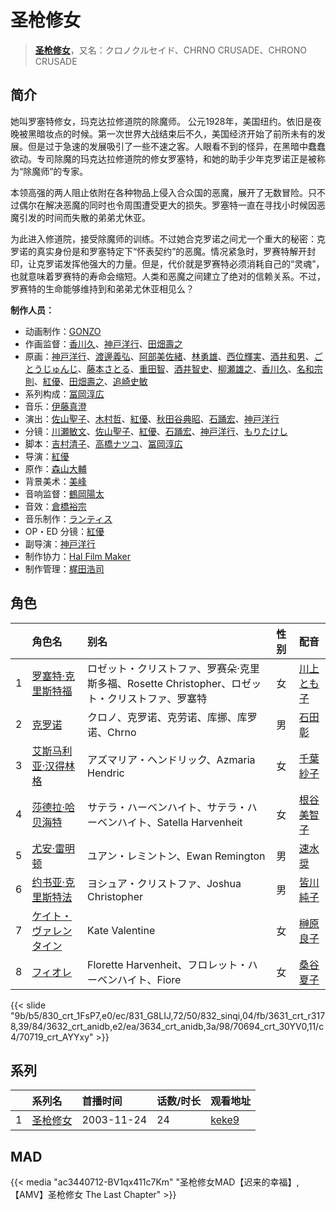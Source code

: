 # 圣枪修女


> <u>**[圣枪修女](https://bgm.tv/subject/1926)**</u>，又名：クロノクルセイド、CHRNO CRUSADE、CHRONO CRUSADE

## 简介

她叫罗塞特修女，玛克达拉修道院的除魔师。
公元1928年，美国纽约。依旧是夜晚被黑暗妆点的时候。第一次世界大战结束后不久，美国经济开始了前所未有的发展。但是过于急速的发展吸引了一些不速之客。人眼看不到的怪异，在黑暗中蠢蠢欲动。专司除魔的玛克达拉修道院的修女罗塞特，和她的助手少年克罗诺正是被称为“除魔师”的专家。

本领高强的两人阻止依附在各种物品上侵入合众国的恶魔，展开了无数冒险。只不过偶尔在解决恶魔的同时也令周围遭受更大的损失。罗塞特一直在寻找小时候因恶魔引发的时间而失散的弟弟尤休亚。

为此进入修道院，接受除魔师的训练。不过她合克罗诺之间尤一个重大的秘密：克罗诺的真实身份是和罗塞特定下“怀表契约”的恶魔。情况紧急时，罗赛特解开封印，让克罗诺发挥他强大的力量。但是，代价就是罗赛特必须消耗自己的“灵魂”，也就意味着罗赛特的寿命会缩短。人类和恶魔之间建立了绝对的信赖关系。不过，罗赛特的生命能够维持到和弟弟尤休亚相见么？

**制作人员：**
- 动画制作：[GONZO](https://bgm.tv/person/541)
- 作画监督：[香川久](https://bgm.tv/person/400)、[神戸洋行](https://bgm.tv/person/3678)、[田畑壽之](https://bgm.tv/person/13809)
- 原画：[神戸洋行](https://bgm.tv/person/3678)、[渡邊義弘](https://bgm.tv/person/3104)、[阿部美佐緒](https://bgm.tv/person/11377)、[林勇雄](https://bgm.tv/person/12787)、[西位輝実](https://bgm.tv/person/6847)、[酒井和男](https://bgm.tv/person/11837)、[ごとうじゅんじ](https://bgm.tv/person/3422)、[藤本さとる](https://bgm.tv/person/8166)、[重田智](https://bgm.tv/person/11434)、[酒井智史](https://bgm.tv/person/21200)、[柳瀬雄之](https://bgm.tv/person/2435)、[香川久](https://bgm.tv/person/400)、[名和宗則](https://bgm.tv/person/2738)、[紅優](https://bgm.tv/person/3340)、[田畑壽之](https://bgm.tv/person/13809)、[追崎史敏](https://bgm.tv/person/1165)
- 系列构成：[冨岡淳広](https://bgm.tv/person/498)
- 音乐：[伊藤真澄](https://bgm.tv/person/383)
- 演出：[佐山聖子](https://bgm.tv/person/900)、[木村哲](https://bgm.tv/person/1138)、[紅優](https://bgm.tv/person/3340)、[秋田谷典昭](https://bgm.tv/person/7549)、[石踊宏](https://bgm.tv/person/1045)、[神戸洋行](https://bgm.tv/person/3678)
- 分镜：[川瀬敏文](https://bgm.tv/person/267)、[佐山聖子](https://bgm.tv/person/900)、[紅優](https://bgm.tv/person/3340)、[石踊宏](https://bgm.tv/person/1045)、[神戸洋行](https://bgm.tv/person/3678)、[もりたけし](https://bgm.tv/person/184)
- 脚本：[吉村清子](https://bgm.tv/person/3546)、[高橋ナツコ](https://bgm.tv/person/653)、[冨岡淳広](https://bgm.tv/person/498)
- 导演：[紅優](https://bgm.tv/person/3340)
- 原作：[森山大輔](https://bgm.tv/person/7502)
- 背景美术：[美峰](https://bgm.tv/person/27305)
- 音响监督：[鶴岡陽太](https://bgm.tv/person/29)
- 音效：[倉橋裕宗](https://bgm.tv/person/21457)
- 音乐制作：[ランティス](https://bgm.tv/person/57)
- OP・ED 分镜：[紅優](https://bgm.tv/person/3340)
- 副导演：[神戸洋行](https://bgm.tv/person/3678)
- 制作协力：[Hal Film Maker](https://bgm.tv/person/2604)
- 制作管理：[梶田浩司](https://bgm.tv/person/57045)

## 角色

|     |   角色名   |   别名  | 性别 |  配音  |
|:--- |:------  |:----      |:---  |:--   |
| 1 | [罗塞特·克里斯特福](https://bgm.tv/character/830) | ロゼット・クリストファ、罗赛朵·克里斯多福、Rosette Christopher、ロゼット・クリストファ、罗塞特 | 女 | [川上とも子](https://bgm.tv/person/3880) |
| 2 | [克罗诺](https://bgm.tv/character/831) | クロノ、克罗诺、克劳诺、库挪、库罗诺、Chrno | 男 | [石田彰](https://bgm.tv/person/3927) |
| 3 | [艾斯马利亚·汉得林格](https://bgm.tv/character/832) | アズマリア・ヘンドリック、Azmaria Hendric | 女 | [千葉紗子](https://bgm.tv/person/4129) |
| 4 | [莎德拉·哈贝海特](https://bgm.tv/character/3631) | サテラ・ハーベンハイト、サテラ・ハーベンハイト、Satella Harvenheit | 女 | [根谷美智子](https://bgm.tv/person/3893) |
| 5 | [尤安·雷明顿](https://bgm.tv/character/3632) | ユアン・レミントン、Ewan Remington | 男 | [速水奨](https://bgm.tv/person/3898) |
| 6 | [约书亚·克里斯特法](https://bgm.tv/character/3634) | ヨシュア・クリストファ、Joshua Christopher | 男 | [皆川純子](https://bgm.tv/person/4224) |
| 7 | [ケイト・ヴァレンタイン](https://bgm.tv/character/70694) | Kate Valentine | 女 | [榊原良子](https://bgm.tv/person/3940) |
| 8 | [フィオレ](https://bgm.tv/character/70719) | Florette Harvenheit、フロレット・ハーベンハイト、Fiore | 女 | [桑谷夏子](https://bgm.tv/person/4168) |

{{< slide "9b/b5/830_crt_1FsP7,e0/ec/831_G8LIJ,72/50/832_sinqi,04/fb/3631_crt_r3178,39/84/3632_crt_anidb,e2/ea/3634_crt_anidb,3a/98/70694_crt_30YV0,11/c4/70719_crt_AYYxy" >}}

## 系列

|     | 系列名  | 首播时间       | 话数/时长 | 观看地址                                                    |
| :-- | :--- | :--------- | :---- | :------------------------------------------------------ |
| 1   |[圣枪修女](https://bgm.tv/subject/1926)| 2003-11-24 | 24    | [keke9](https://www.keke9.app/play/26854-4-227805.html) |


## MAD

{{< media  "ac3440712-BV1qx411c7Km" 
"圣枪修女MAD【迟来的幸福】,【AMV】圣枪修女 The Last Chapter"  >}}
